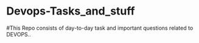 # Devops-Tasks_and_stuff

#This Repo consists of day-to-day task and important questions related to DEVOPS..

